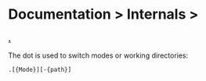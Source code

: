 # Documentation > Internals >

### [.](../)

The dot is used to switch modes or working directories:

`.[{Mode}][-{path}]`

